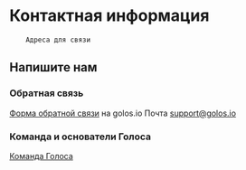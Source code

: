 # Контактная информация
        Адреса для связи
<!-- toc -->


## Напишите нам
### Обратная связь
[Форма обратной связи](https://golos.io/submit.html?type=submit_feedback) на golos.io
Почта [support@golos.io](mailto:support@golos.io)
### Команда и основатели Голоса
[Команда Голоса](https://golos.io/about#team)
